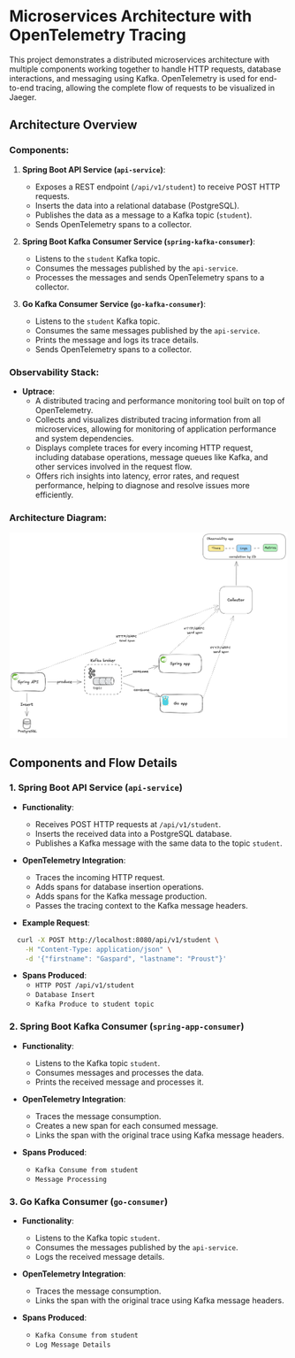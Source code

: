 # Microservices Architecture with OpenTelemetry Tracing

This project demonstrates a distributed microservices architecture with multiple components working together to handle HTTP requests, database interactions, and messaging using Kafka. OpenTelemetry is used for end-to-end tracing, allowing the complete flow of requests to be visualized in Jaeger.

## Architecture Overview

### Components:
1. **Spring Boot API Service (`api-service`)**:
    - Exposes a REST endpoint (`/api/v1/student`) to receive POST HTTP requests.
    - Inserts the data into a relational database (PostgreSQL).
    - Publishes the data as a message to a Kafka topic (`student`).
    - Sends OpenTelemetry spans to a collector.

2. **Spring Boot Kafka Consumer Service (`spring-kafka-consumer`)**:
    - Listens to the `student` Kafka topic.
    - Consumes the messages published by the `api-service`.
    - Processes the messages and sends OpenTelemetry spans to a collector.

3. **Go Kafka Consumer Service (`go-kafka-consumer`)**:
    - Listens to the `student` Kafka topic.
    - Consumes the same messages published by the `api-service`.
    - Prints the message and logs its trace details.
    - Sends OpenTelemetry spans to a collector.

### Observability Stack:
- **Uptrace**:
    - A distributed tracing and performance monitoring tool built on top of OpenTelemetry.
    - Collects and visualizes distributed tracing information from all microservices, allowing for monitoring of application performance and system dependencies.
    - Displays complete traces for every incoming HTTP request, including database operations, message queues like Kafka, and other services involved in the request flow.
    - Offers rich insights into latency, error rates, and request performance, helping to diagnose and resolve issues more efficiently.

### Architecture Diagram:

![showcase.png](showcase.png)


## Components and Flow Details

### 1. Spring Boot API Service (`api-service`)

- **Functionality**:
    - Receives POST HTTP requests at `/api/v1/student`.
    - Inserts the received data into a PostgreSQL database.
    - Publishes a Kafka message with the same data to the topic `student`.

- **OpenTelemetry Integration**:
    - Traces the incoming HTTP request.
    - Adds spans for database insertion operations.
    - Adds spans for the Kafka message production.
    - Passes the tracing context to the Kafka message headers.

- **Example Request**:

```bash
  curl -X POST http://localhost:8080/api/v1/student \
    -H "Content-Type: application/json" \
    -d '{"firstname": "Gaspard", "lastname": "Proust"}'
```

- **Spans Produced**:
    - `HTTP POST /api/v1/student`
    - `Database Insert`
    - `Kafka Produce to student topic`

### 2. Spring Boot Kafka Consumer (`spring-app-consumer`)

- **Functionality**:
    - Listens to the Kafka topic `student`.
    - Consumes messages and processes the data.
    - Prints the received message and processes it.

- **OpenTelemetry Integration**:
    - Traces the message consumption.
    - Creates a new span for each consumed message.
    - Links the span with the original trace using Kafka message headers.

- **Spans Produced**:
    - `Kafka Consume from student`
    - `Message Processing`

### 3. Go Kafka Consumer (`go-consumer`)

- **Functionality**:
    - Listens to the Kafka topic `student`.
    - Consumes the messages published by the `api-service`.
    - Logs the received message details.

- **OpenTelemetry Integration**:
    - Traces the message consumption.
    - Links the span with the original trace using Kafka message headers.

- **Spans Produced**:
    - `Kafka Consume from student`
    - `Log Message Details`
